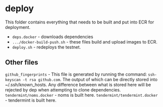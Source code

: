 # deploy

This folder contains everything that needs to be built and put into ECR for deployment.

* `deps.docker` - downloads dependencies
* `.../docker-build-push.sh` - these files build and upload images to ECR.
* `deploy.sh` - redeploys the testnet.

## Other files

`github_fingerprints` - This file is generated by running the command: `ssh-keyscan -t rsa github.com`. The output of which can be directly stored into ~/.ssh/known_hosts. Any difference between what is stored here will be rejected by dep when attempting to clone dependencies.
`tendermint/noms.docker` - noms is built here.
`tendermint/tendermint.docker` - tendermint is built here.


